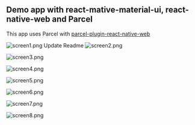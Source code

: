 ## Demo app with react-mative-material-ui, react-native-web and Parcel

This app uses Parcel with [parcel-plugin-react-native-web](https://github.com/dalcib/parcel-plugin-react-native-web)

![screen1.png](/docs/screen1.png)
Update Readme
![screen2.png](/docs/screen2.png)

![screen3.png](/docs/screen3.png)

![screen4.png](/docs/screen4.png)

![screen5.png](/docs/screen5.png)

![screen6.png](/docs/screen6.png)

![screen7.png](/docs/screen7.png)

![screen8.png](/docs/screen8.png)
